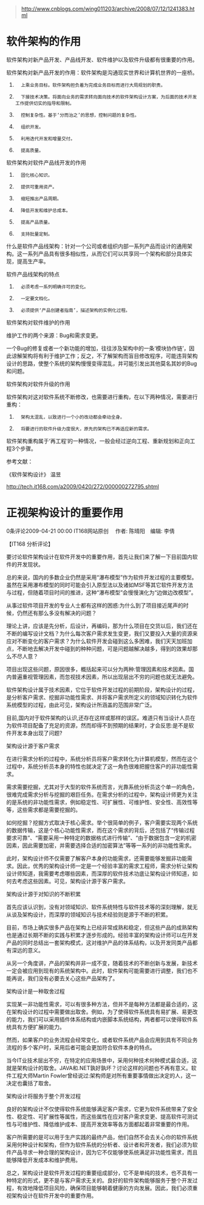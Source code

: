 >http://www.cnblogs.com/wing011203/archive/2008/07/12/1241383.html

软件架构的作用
==============

软件架构对新产品开发、产品线开发、软件维护以及软件升级都有很重要的作用。

软件架构对新产品开发的作用：软件架构是沟通现实世界和计算机世界的一座桥。

1.       上乘业务目标。软件架构担负着为完成业务目标而进行大局规划的职责。

2.       下接技术决策。将面向业务的需求转向面向技术的软件架构设计方案，为后面的技术开发工作提供切实的指导和限制。

3.       控制复杂性。基于‘分而治之’的思想，控制问题的复杂性。

4.       组织开发。

5.       利用迭代开发和增量交付。

6.       提高质量。

软件架构对软件产品线开发的作用

1.       固化核心知识。

2.       提供可重用资产。

3.       缩短推出产品周期。

4.       降低开发和维护总成本。

5.       提高产品质量。

6.       支持批量定制。

什么是软件产品线架构：针对一个公司或者组织内部一系列产品而设计的通用架构。这一系列产品具有很多相似性，从而它们可以共享同一个架构和部分具体实现，提高生产率。

软件产品线架构的特点

1.       必须考虑一系列明确许可的变化。

2.       一定要文档化。

3.       必须提供‘产品创建者指南’，描述架构的实例化过程。

软件架构对软件维护的作用

维护工作的两个来源：Bug和需求变更。

一个Bug的修复或者一个新功能的增加，往往涉及架构中的一条‘模块协作链’，因此谅解架构将有利于维护工作；反之，不了解架构而盲目修改程序，可能违背架构设计的思路，使整个系统的架构慢慢变得混乱，并可能引发出其他莫名其妙的Bug和问题。

软件架构对软件升级的作用

软件架构对这对软件系统不断修改，也需要进行重构，在以下两种情况，需要进行重构：

1.       架构太混乱，以致进行一个小的改动都会牵动全身。

2.       将要进行的软件升级力度很大，原先的架构已不再适应新的需求。

软件架构重构属于‘再工程’的一种情况，一般会经过逆向工程、重新规划和正向工程3个步骤。


参考文献：

《软件架构设计》  温昱












http://tech.it168.com/a2009/0420/272/000000272795.shtml

正视架构设计的重要作用
======================

0条评论2009-04-21 00:00    IT168网站原创 　作者: 陈晴阳　编辑: 李倩

【IT168 分析评论】

要讨论软件架构设计在软件开发中的重要作用，首先让我们来了解一下目前国内软件的开发现状。

总的来说，国内的多数企业仍然是采用“瀑布模型”作为软件开发过程的主要模型。虽然在采用瀑布模型的同时可能会引入原型法以及诸如MSF等其它软件开发方法与过程，但随着项目时间的推进，这种“瀑布模型”会慢慢演化为“边做边改模型”。

从事过软件项目开发的专业人士都有这样的困惑:为什么到了项目接近尾声的时候，仍然还有那么多没有解决的问题？

理论上讲，应该是先分析，后设计，再编码，那为什么项目在交货以后，我们还在不断的编写设计文档？为什么每次客户需求发生变更，我们又要投入大量的资源来应对不断变化的客户需求？为什么软件开发会碰到这么多困难，我们天天加班加点，不断地去解决开发中碰到的种种问题，可是问题越解决越多，得到的效果却那么不尽人意？

项目出现这些问题，原因很多，概括起来可以分为两种:管理因素和技术因素。国内普遍重视管理因素，而忽视技术因素，所以出现层出不穷的问题也就无法避免。

软件架构设计属于技术因素，它位于软件开发过程的前期阶段，架构设计的过程，是分析客户需求、挖掘非功能性需求、并将客户需求所定义的领域知识转化为软件系统模型的过程，由此可见，架构设计所涵盖的范围非常广泛。

目前,国内对于软件架构的认识,还存在这样或那样的误区。难道只有当设计人员在为软件项目配备了充足的资源，然而却得不到预期的结果时，才会反思:是不是软件开发本身出现了问题?

架构设计源于客户需求

在进行需求分析的过程中，系统分析员将客户需求转化为计算机模型，然而在这个过程中，系统分析员本身的特性也就决定了这一角色很难把握住客户的非功能性需求。

需求需要挖掘，尤其对于大型的软件系统而言，光靠系统分析员这个单一的角色，很难完成需求分析与挖掘的艰巨任务。在需求分析的过程中，架构设计师更为关注的是系统的非功能性需求，例如稳定性、可扩展性、可维护性、安全性、高效性等等，这些需求都是需要挖掘的。

如何挖掘？挖掘方式取决于核心需求。举个很简单的例子，客户需要实现两个系统的数据传输，这是个核心功能性需求，而在这个需求的背后，还包括了“传输过程要求可靠”、“需要采用一种特定的数据格式进行传输”、“由于数据包含一定的机密因素，因此需要加密，并需要选择合适的加密算法”等等一系列的非功能性需求。

此时，架构设计师不仅需要了解客户本身的功能需求，还需要能够发掘非功能需求。因此，优秀的架构设计师一定是一个经验丰富的需求工程师，需求分析让架构设计师知道，我需要考虑哪些因素，而深厚的软件技术功底让架构设计师知道，如何去考虑这些因素。可见，架构设计源于客户需求。

架构设计源于对知识的不断积累

首先应该认识到，没有对领域知识、软件系统特性与软件技术等的深刻理解，就无从谈及架构设计，而深厚的领域知识与技术经验则是源于不断的积累。

目前，市场上确实很多产品在架构上已经非常成熟和稳定，但这些产品的成熟架构也是通过长期不断的实践与积累才逐步形成的。经验丰富的架构设计师可以在开发产品的同时总结出一套架构模式，这对维护产品的体系结构，以及开发同类产品都有深远的意义。

从另一个角度讲，产品的架构并非一成不变，随着技术的不断创新与发展，新技术一定会被应用到现有的系统架构中。此时，软件架构可能需要进行调整，我们也不能再说，我们没有必要去关心这些产品架构了。

架构设计是一种取舍过程

实现某一非功能性需求，可以有很多种方法，但并不是每种方法都是最合适的，这在架构设计的过程中需要做出取舍。例如，为了使得软件系统具有易扩展、易更改的能力，我们可以采用插件体系结构或内嵌脚本系统结构，两者都可以使得软件系统具有方便扩展的能力。

然而，如果客户的业务流程会经常变化，或者软件系统产品会应用到具有不同业务流程的多个客户时，采用后者可能会更加符合软件本身的特点。

当今IT业技术层出不穷，在特定的应用场景中，采用何种技术何种模式最合适，这就是架构设计的取舍。JAVA和.NET孰好孰坏？讨论这样的问题也不再有意义。软件工程大师Martin Fowler曾经说过:架构师是对所有重要事情做出决定的人，这一决定也囊括了取舍。

架构设计将服务于整个开发过程

良好的架构设计不仅使得软件系统能够满足客户需求，它更为软件系统带来了安全性、稳定性、可扩展性等属性，而这些属性在应对客户需求变更、提高软件可测试性与可维护性、降低维护成本、提高开发效率等各方面都起着非常重要的作用。

客户所需要的是可以用于生产实践的最终产品，他们自然不会去关心你的软件系统采用何种设计和架构，但作为软件系统的分析者、设计者和开发者，我们必须为软件产品寻求一种合理的架构设计，因为它不仅能够使系统满足非功能性需求，而且能够降低开发成本和维护费用。

总之，架构设计是软件开发过程的重要组成部分，它不是单纯的技术，也不具有一种特定的形式，更不是与客户需求无关的。良好的软件架构能够服务于整个开发过程，有效地降低项目风险，确保项目能够朝着健康的方向发展。因此，我们必须重视架构设计在软件开发中的重要作用。
	

